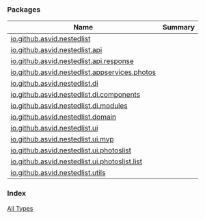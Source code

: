 

### Packages

| Name | Summary |
|---|---|
| [io.github.asvid.nestedlist](io.github.asvid.nestedlist/index.md) |  |
| [io.github.asvid.nestedlist.api](io.github.asvid.nestedlist.api/index.md) |  |
| [io.github.asvid.nestedlist.api.response](io.github.asvid.nestedlist.api.response/index.md) |  |
| [io.github.asvid.nestedlist.appservices.photos](io.github.asvid.nestedlist.appservices.photos/index.md) |  |
| [io.github.asvid.nestedlist.di](io.github.asvid.nestedlist.di/index.md) |  |
| [io.github.asvid.nestedlist.di.components](io.github.asvid.nestedlist.di.components/index.md) |  |
| [io.github.asvid.nestedlist.di.modules](io.github.asvid.nestedlist.di.modules/index.md) |  |
| [io.github.asvid.nestedlist.domain](io.github.asvid.nestedlist.domain/index.md) |  |
| [io.github.asvid.nestedlist.ui](io.github.asvid.nestedlist.ui/index.md) |  |
| [io.github.asvid.nestedlist.ui.mvp](io.github.asvid.nestedlist.ui.mvp/index.md) |  |
| [io.github.asvid.nestedlist.ui.photoslist](io.github.asvid.nestedlist.ui.photoslist/index.md) |  |
| [io.github.asvid.nestedlist.ui.photoslist.list](io.github.asvid.nestedlist.ui.photoslist.list/index.md) |  |
| [io.github.asvid.nestedlist.utils](io.github.asvid.nestedlist.utils/index.md) |  |

### Index

[All Types](alltypes/index.md)